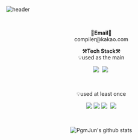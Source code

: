 ![header](https://capsule-render.vercel.app/api?type=wave&color=auto&height=300&section=header&text=WonukCha&fontSize=90)

<br>

<p align="center">
<Strong>📧Email📧</Strong><br>compiler@kakao.com<br>
</p>



<p align="center">
    <Strong>⚒️Tech Stack⚒️</Strong><br>
    💡used as the main
</p>

<p align="center" display="inline-block">
  <img src="https://img.shields.io/badge/C-A8B9CC?style=flat-square&logo=C&logoColor=white"/></a>&nbsp 
  <img src="https://img.shields.io/badge/C++-00599C?style=flat-square&logo=C%2B%2B&logoColor=white"/></a>&nbsp 
</p><br>

<p align="center">
    💡used at least once
</p>

<p align="center" display="inline-block">
    <img src="https://img.shields.io/badge/CSharp-#99CC00?style=for-the-badge&logo=SpringBoot&logoColor=white">
    <img src="https://img.shields.io/badge/Python-#3776AB?style=for-the-badge&logo=Python&logoColor=white"> 
    <img src="https://img.shields.io/badge/Mysql-#4479A1?style=flat-square&logo=MySql&logoColor=white"/></a>&nbsp 
    <img src="https://img.shields.io/badge/Redis-#DC382D?style=for-the-badge&logo=Amazon AWS&logoColor=white">
</p>

<br>

<div align=center>

![PgmJun's github stats](https://github-readme-stats.vercel.app/api?username=WonukCha&show_icons=true)

